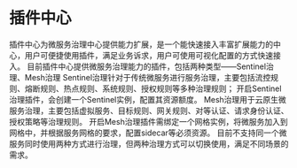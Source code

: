 # 插件中心

插件中心为微服务治理中心提供能力扩展，是一个能快速接入丰富扩展能力的中心，用户可便捷使用插件，满足业务诉求，用户可使用可视化配置的方式快速接入。
目前插件中心提供微服务治理能力的插件，包括两种类型——Sentinel治理、Mesh治理
Sentinel治理针对于传统微服务进行服务治理，主要包括流控规则、熔断规则、热点规则、系统规则、授权规则等多种治理规则；
开启Sentinel治理插件，会创建一个Sentinel实例，配置其资源额度。
Mesh治理用于云原生微服务治理，主要包括虚拟服务、目标规则、网关规则、对等认证、请求身份认证、授权策略等治理规则。
开启Mesh治理插件需绑定一个网格实例，将微服务加入到网格中，并根据服务网格的要求，配置sidecar等必须资源。
目前不支持同一个微服务同时使用两种方式进行治理，但两种治理方式可以切换使用，满足不同场景的需求。